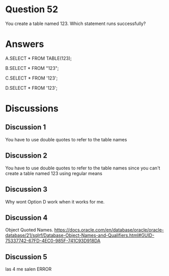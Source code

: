 # Question 52
You create a table named 123.
Which statement runs successfully?

# Answers
A.SELECT * FROM TABLE(123);

B.SELECT * FROM "123";

C.SELECT * FROM \'123\';

D.SELECT * FROM '123';

# Discussions
## Discussion 1
You have to use double quotes to refer to the table names

## Discussion 2
You have to use double quotes to refer to the table names since you can't create a table named 123 using regular means

## Discussion 3
Why wont Option D work when it works for me.

## Discussion 4
Object Quoted Names.
https://docs.oracle.com/en/database/oracle/oracle-database/21/sqlrf/Database-Object-Names-and-Qualifiers.html#GUID-75337742-67FD-4EC0-985F-741C93D918DA

## Discussion 5
las 4 me salen ERROR

